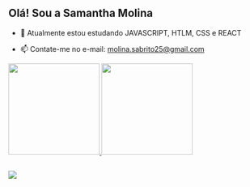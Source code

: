 ## Olá! Sou a Samantha Molina


- 🌱 Atualmente estou estudando JAVASCRIPT, HTLM, CSS e REACT

- 📫 Contate-me no e-mail: molina.sabrito25@gmail.com

<div>
  <a href="https://github.com/SamyMolina">
  <img height="180em" src="https://github-readme-stats.vercel.app/api?username=SamyMolina&show_icons=true&theme=dracula&include_all_commits=true&count_private=true"/>
  <img height="180em" src="https://github-readme-stats.vercel.app/api/top-langs/?username=SamyMolina&layout=compact&langs_count=dracula"/>
</div>    

##
  
<div>
  <a href="https://instagram.com/sa_msbt" target="_blank"><img src="https://img.shields.io/badge/-Instagram-%23E4405F?style=for-the-badge&logo=instagram&logoColor=white" target="_blank"></a>
 



